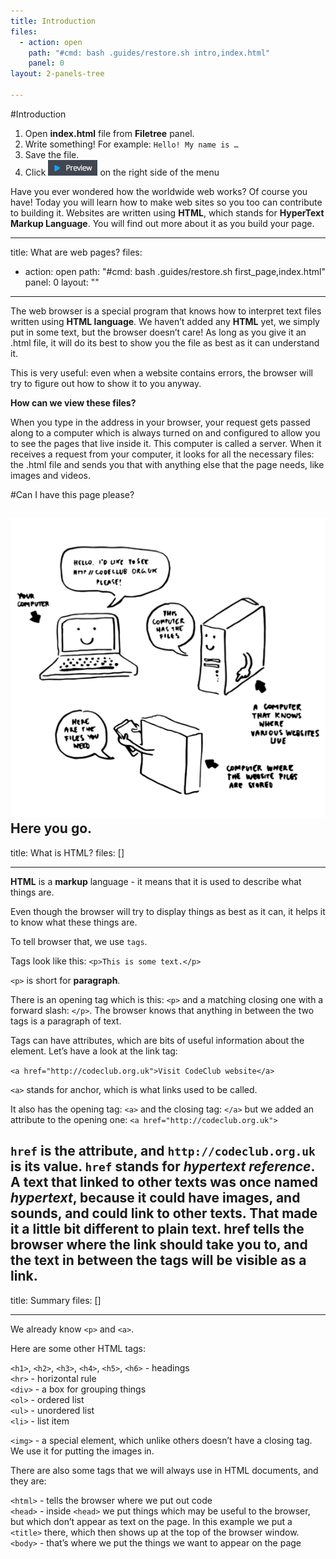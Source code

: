 ```yaml
---
title: Introduction
files:
  - action: open
    path: "#cmd: bash .guides/restore.sh intro,index.html"
    panel: 0
layout: 2-panels-tree

---
```

#Introduction 

1. Open **index.html** file from **Filetree** panel.
1. Write something! For example: `Hello! My name is …`
1. Save the file.
1. Click ![Preview](.guides/img/preview.png) on the right side of the menu

Have you ever wondered how the worldwide web works? Of course you have! Today you will learn how to make web sites so you too can contribute to building it. Websites are written using **HTML**, which stands for **HyperText Markup Language**. You will find out more about it as you build your page.

---
title: What are web pages?
files:
  - action: open
    path: "#cmd: bash .guides/restore.sh first_page,index.html"
    panel: 0
layout: ""

---
The web browser is a special program that knows how to interpret text files written using **HTML language**. We haven’t added any **HTML** yet, we simply put in some text, but the browser doesn’t care! As long as you give it an .html file, it will do its best to show you the file as best as it can understand it.

This is very useful: even when a website contains errors, the browser will try to figure out how to show it to you anyway.

**How can we view these files?**

When you type in the address in your browser, your request gets passed along to a computer which is always turned on and configured to allow you to see the pages that live inside it. This computer is called a server. When it receives a request from your computer, it looks for all the necessary files: the .html file and sends you that with anything else that the page needs, like images and videos.

#Can I have this page please?

![](.guides/img/diagram_screenshot.png)
Here you go.
---
title: What is HTML?
files: []

---
**HTML** is a **markup** language - it means that it is used to describe what things are.

Even though the browser will try to display things as best as it can, it helps it to know what these things are.

To tell browser that, we use `tags`.

Tags look like this: `<p>This is some text.</p>`

`<p>` is short for **paragraph**.

There is an opening tag which is this: `<p>` and a matching closing one with a forward slash: `</p>`. The browser knows that anything in between the two tags is a paragraph of text.

Tags can have attributes, which are bits of useful information about the element. Let’s have a look at the link tag:

`<a href="http://codeclub.org.uk">Visit CodeClub website</a>`

`<a>` stands for anchor, which is what links used to be called.

It also has the opening tag: `<a>` and the closing tag: `</a>` but we added an attribute to the opening one: `<a href="http://codeclub.org.uk">`

`href` is the attribute, and `http://codeclub.org.uk` is its value.
`href` stands for *hypertext reference*. A text that linked to other texts was once named *hypertext*, because it could have images, and sounds, and could link to other texts. That made it a little bit different to plain text.
href tells the browser where the link should take you to, and the text in between the tags will be visible as a link.
---
title: Summary
files: []

---
We already know `<p>` and `<a>`.

Here are some other HTML tags:

`<h1>`, `<h2>`, `<h3>`, `<h4>`, `<h5>`, `<h6>` - headings  
`<hr>` - horizontal rule  
`<div>` - a box for grouping things  
`<ol>` - ordered list  
`<ul>` - unordered list  
`<li>` - list item  


`<img>` - a special element, which unlike others doesn’t have a closing tag. We use it for putting the images in.  

There are also some tags that we will always use in HTML documents, and they are:

`<html>` - tells the browser where we put out code  
`<head>` - inside `<head>` we put things which may be useful to the browser, but which don’t appear as text on the page. In this example we put a `<title>` there, which then shows up at the top of the browser window.  
`<body>` - that’s where we put the things we want to appear on the page
